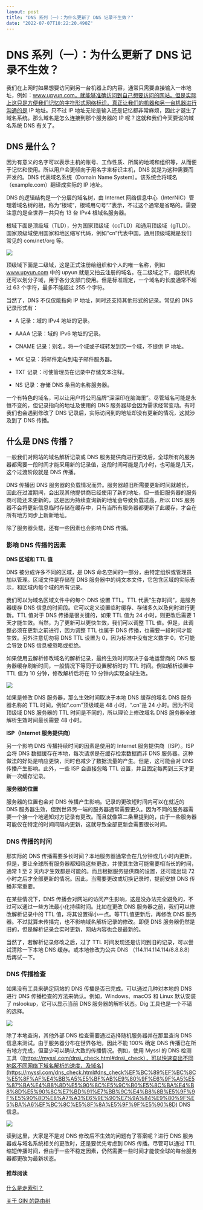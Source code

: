 ```yaml
---
layout: post
title: "DNS 系列（一）：为什么更新了 DNS 记录不生效？"
date: "2022-07-07T10:22:20.490Z"
---
```

DNS 系列（一）：为什么更新了 DNS 记录不生效？
===========================

我们在上网时如果想要访问到另一台机器上的内容，通常只需要直接输入一串地址，例如：www.upyun.com，就能够准确访问到自己想要访问的网站。但是实际上这只是方便我们记忆的字符形式网络标识，真正让我们的机器和另一台机器进行沟通的是 IP 地址。只不过 IP 地址无论是输入还是记忆都非常麻烦，因此才诞生了域名系统。那么域名是怎么连接到那个服务器的 IP 呢？这就和我们今天要说的域名系统 DNS 有关了。

DNS 是什么？
--------

因为有意义的名字可以表示主机的账号、工作性质、所属的地域和组织等，从而便于记忆和使用。所以用户会更倾向于用名字来标识主机，DNS 就是为这种需要而开发的。DNS 代表域名系统（Domain Name System）。该系统会将域名（example.com）翻译成实际的 IP 地址。

DNS 的逻辑结构是一个分层的域名树，由 Internet 网络信息中心（InterNIC）管理着域名树的根，称为“根域”，根域用句号“.”表示，不过这个通常是省略的。需要注意的是全世界一共只有 13 台 IPv4 根域名服务器。

根域下面是顶级域（TLD），分为国家顶级域（ccTLD）和通用顶级域（gTLD）。国家顶级域使用国家和地区缩写代码，例如“cn”代表中国。通用顶级域就是我们常见的 com/net/org 等。

![](https://upload-images.jianshu.io/upload_images/27822061-ca9b448b9d6aa038.png?imageMogr2/auto-orient/strip%7CimageView2/2/w/1240)

顶级域下面是二级域，这是正式注册给组织和个人的唯一名称，例如 www.upyun.com 中的 upyun 就是又拍云注册的域名。在二级域之下，组织机构还可以划分子域，用于各分支部门使用。但是标准规定，一个域名的长度通常不超过 63 个字符，最多不能超过 255 个字符。

当然了，DNS 不仅仅能指向 IP 地址，同时还支持其他形式的记录。常见的 DNS 记录形式有：

*   A 记录：域的 IPv4 地址的记录。
    
*   AAAA 记录：域的 IPv6 地址的记录。
    
*   CNAME 记录：别名，将一个域或子域转发到另一个域，不提供 IP 地址。
    
*   MX 记录：将邮件定向到电子邮件服务器。
    
*   TXT 记录：可使管理员在记录中存储文本注释。
    
*   NS 记录：存储 DNS 条目的名称服务器。
    

一个有特色的域名，可以让用户将公司品牌“深深印在脑海里”。尽管域名可能是永恒不变的，但记录指向的地址及使用的 DNS 服务器却会因为需求经常变动。有时我们也会遇到修改了 DNS 记录后，实际访问到的地址却没有更新的情况，这就涉及到了 DNS 传播。

什么是 DNS 传播？
-----------

一般我们对网站的域名解析记录或 DNS 服务提供商进行更改后，全球所有的服务器都需要一段时间才能采用新的记录值，这段时间可能是几小时，也可能是几天，这个过渡阶段就是 DNS 传播。

DNS 传播因 DNS 服务器的负载情况而异。服务器越旧所需要更新时间就越长，因此在过渡期间，会出现其他提供商已经使用了新的地址，但一些旧服务器的服务商可能还未更新的。这是因为持续查询新的地址会导致负载过高，所以 DNS 服务器不会将更新信息临时存储在缓存中，只有当所有服务器都更新了此缓存，才会在所有地方同步上新新地址。

除了服务器负载，还有一些因素也会影响 DNS 传播。

### 影响 DNS 传播的因素

**DNS 区域和 TTL 值**

DNS 被分成许多不同的区域，是 DNS 命名空间的一部分，由特定组织或管理员加以管理。区域文件是存储在 DNS 服务器中的纯文本文件，它包含区域的实际表示，和区域内每个域的所有记录。

我们可以为域名区域文件中的每个 DNS 设置 TTL。TTL 代表“生存时间”，是服务器缓存 DNS 信息的时间段。它可以定义设置临时缓存、存储多久以及何时进行更新。TTL 值对于 DNS 传播是很关键的，如果 TTL 值为 24 小时，则更改后需要 1 天才能生效。当然，为了更新可以更快生效，我们可以调整 TTL 值。但是，此调整必须在更新之前进行，因为调整 TTL 也属于 DNS 传播，也需要一段时间才能生效。另外注意切勿将 DNS TTL 设置为 0，因为标准中没有定义数字 0，它可能会导致 DNS 信息被忽略或拒绝。

如果使用云解析修改域名的解析记录，最终生效时间取决于各地运营商的 DNS 服务器缓存刷新时间，一般情况下等同于设置解析时的 TTL 时间。例如解析设置中 TTL 值为 10 分钟，修改解析后将在 10 分钟内实现全球生效。

![](https://upload-images.jianshu.io/upload_images/27822061-d616a621dbd89244.png?imageMogr2/auto-orient/strip%7CimageView2/2/w/1240)

如果是修改 DNS 服务器，那么生效时间取决于本地 DNS 缓存的域名 DNS 服务器名称的 TTL 时间，例如“.com”顶级域是 48 小时，“.cn”是 24 小时。因为不同顶级域 DNS 服务器的 TTL 时间是不同的，所以理论上修改域名 DNS 服务器全球解析生效时间最长需要 48 小时。

**ISP（Internet 服务提供商）**

另一个影响 DNS 传播持续时间的因素是使用的 Internet 服务提供商（ISP）。ISP 会将 DNS 数据缓存在本地，每次请求是在缓存检索数据而非 DNS 服务器。这种做法的好处是响应更快，同时也减少了数据流量的产生。但是，这可能会对 DNS 传播产生影响。此外，一些 ISP 会直接忽略 TTL 设置，并且固定每两到三天才更新一次缓存记录。

**服务器的位置**

服务器的位置也会对 DNS 传播产生影响。记录的更改短时间内可以在就近的 DNS 服务器生效，但到世界另一端的服务器通常需要更久。因为不同的服务器需要一个接一个地通知对方记录有更改。而且就像第二条里提到的，由于一些服务器可能仅在特定的时间间隔内更新，这就导致全部更新会需要很长时间。

### DNS 传播的时间

那实际的 DNS 传播需要多长时间？本地服务器通常会在几分钟或几小时内更新。但是，要让全球所有服务器都知晓这些更改，并使其生效可能需要相当长的时间，通常 1 至 2 天内才生效都是可能的。而且根据服务提供商的设置，还可能出现 72 小时之后才全部更新的情况。因此，当需要更改或切换记录时，提前安排 DNS 传播非常重要。

在某些情况下，DNS 传播会对网站的访问产生影响，这是没办法完全避免的，不过可以通过一些方法最小化持续时间。比如在更改 DNS 服务器之前，我们可以修改解析记录中的 TTL 值，将其设置得小一点。等TTL值更新后，再修改 DNS 服务器。不过就算未传播完，也不影响域名解析记录的修改。即便 DNS 服务器仍然是旧的，但是解析记录会实时更新，网站内容也会是最新的。

当然了，若解析记录修改之后，过了 TTL 时间发现还是访问到旧的记录，可以尝试清除一下本地 DNS 缓存。或本地修改为公共 DNS （114.114.114.114/8.8.8.8）后再试一下。

### DNS 传播检查

如果没有工具来确定网站的 DNS 传播是否已完成。可以通过几种对本地的 DNS 进行 DNS 传播检查的方法来确认。例如，Windows、macOS 和 Linux 默认安装了 nslookup，它可以显示当前 DNS 服务器的解析状态。Dig 工具也是一个不错的选择。

![](https://upload-images.jianshu.io/upload_images/27822061-a92f7beee7a4479d.png?imageMogr2/auto-orient/strip%7CimageView2/2/w/1240)

除了本地查询，其他外部 DNS 检查需要通过选择随机服务器并在那里查询 DNS 信息来测试。由于服务器分布在世界各地，因此不能 100% 确定 DNS 传播已在所有地方完成，但至少可以确认大致的传播情况。例如，使用 Myssl 的 DNS 检测工具（[https://myssl.com/dns\_check.html#dns\_check），可以快速查出不同地区不同网络下域名解析的速度，及域名](https://myssl.com/dns_check.html#dns_check%EF%BC%89%EF%BC%8C%E5%8F%AF%E4%BB%A5%E5%BF%AB%E9%80%9F%E6%9F%A5%E5%87%BA%E4%B8%8D%E5%90%8C%E5%9C%B0%E5%8C%BA%E4%B8%8D%E5%90%8C%E7%BD%91%E7%BB%9C%E4%B8%8B%E5%9F%9F%E5%90%8D%E8%A7%A3%E6%9E%90%E7%9A%84%E9%80%9F%E5%BA%A6%EF%BC%8C%E5%8F%8A%E5%9F%9F%E5%90%8D) DNS 信息。

![](https://upload-images.jianshu.io/upload_images/27822061-814ad99c8b060dca.png?imageMogr2/auto-orient/strip%7CimageView2/2/w/1240)

读到这里，大家是不是对 DNS 修改后不生效的问题有了答案呢？进行 DNS 服务器或与域名系统相关的更改时，还是要优先考虑到 DNS 传播。尽管可以通过 TTL 缩短传播时间，但由于一些不稳定因素，仍然需要一些时间才能使全球的每台服务器都更改为最新状态。

#### 推荐阅读

[什么是走索引？](https://www.upyun.com/tech/article/721/%E4%BB%80%E4%B9%88%E6%98%AF%E8%B5%B0%E7%B4%A2%E5%BC%95%EF%BC%9F.html)

[关于 GIN 的路由树](https://www.upyun.com/tech/article/722/%E5%85%B3%E4%BA%8E%20GIN%20%E7%9A%84%E8%B7%AF%E7%94%B1%E6%A0%91.html)
